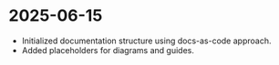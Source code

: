 # 2025-06-15

- Initialized documentation structure using docs-as-code approach.
- Added placeholders for diagrams and guides.
